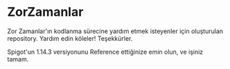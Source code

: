 # ZorZamanlar
Zor Zamanlar'ın kodlanma sürecine yardım etmek isteyenler için oluşturulan repository. Yardım edin köleler! Teşekkürler.

Spigot'un 1.14.3 versiyonunu Reference ettiğinize emin olun, ve işiniz tamam.
